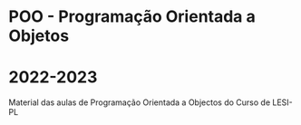 # POO - Programação Orientada a Objetos
# 2022-2023
Material das aulas de Programação Orientada a Objectos do Curso de LESI-PL
